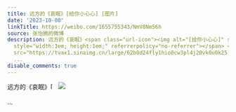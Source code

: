 ```yaml
---
title: 远方的《哀眠》[给你小心心] [图片]
date: '2023-10-08'
linkTitle: https://weibo.com/1655755343/NmV8Nm56h
source: 张怡微的微博
description: 远方的《哀眠》<span class="url-icon"><img alt="[给你小心心]" src="https://h5.sinaimg.cn/m/emoticon/icon/others/qixi2018_xiaoxinxin-c76bf85343.png"
  style="width:1em; height:1em;" referrerpolicy="no-referrer"></span> <img style=""
  src="https://tvax1.sinaimg.cn/large/62b0d24fly1hio0cw3pl4j20vk0u0k25.jpg" referrerpolicy="no-referrer"><br><br>
  ...
disable_comments: true
---
```

远方的《哀眠》<span class="url-icon"><img alt="[给你小心心]" src="https://h5.sinaimg.cn/m/emoticon/icon/others/qixi2018_xiaoxinxin-c76bf85343.png" style="width:1em; height:1em;" referrerpolicy="no-referrer"></span> <img style="" src="https://tvax1.sinaimg.cn/large/62b0d24fly1hio0cw3pl4j20vk0u0k25.jpg" referrerpolicy="no-referrer"><br><br> ...